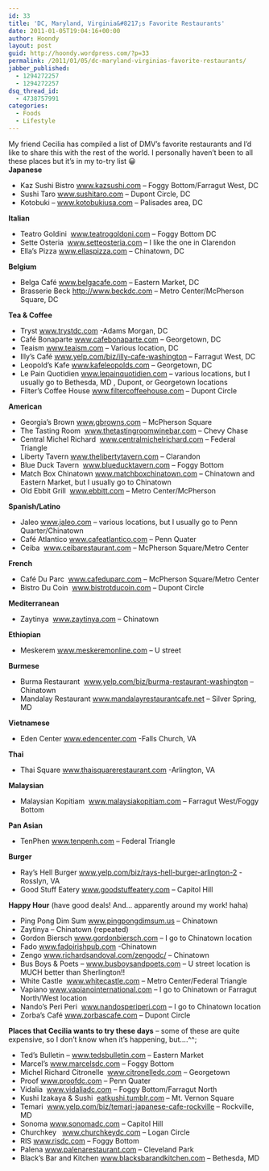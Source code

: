 ```yaml
---
id: 33
title: 'DC, Maryland, Virginia&#8217;s Favorite Restaurants'
date: 2011-01-05T19:04:16+00:00
author: Hoondy
layout: post
guid: http://hoondy.wordpress.com/?p=33
permalink: /2011/01/05/dc-maryland-virginias-favorite-restaurants/
jabber_published:
  - 1294272257
  - 1294272257
dsq_thread_id:
  - 4738757991
categories:
  - Foods
  - Lifestyle
---
```

<div>
  My friend Cecilia has compiled a list of DMV&#8217;s favorite restaurants and I&#8217;d like to share this with the rest of the world. I personally haven&#8217;t been to all these places but it&#8217;s in my to-try list 😀
</div>



<div>
  <strong>Japanese</strong>
</div>

<div>
  <ul>
    <li>
      Kaz Sushi Bistro <a href="http://www.kazsushi.com/" target="_blank">www.kazsushi.com</a> &#8211; Foggy Bottom/Farragut West, DC
    </li>
    <li>
      Sushi Taro <a href="http://www.sushitaro.com/" target="_blank">www.sushitaro.com</a> &#8211; Dupont Circle, DC
    </li>
    <li>
      Kotobuki &#8211; <a href="http://www.kotobukiusa.com/" target="_blank">www.kotobukiusa.com</a> &#8211; Palisades area, DC
    </li>
  </ul>
  
  <p>
    <strong>Italian</strong>
  </p>
  
  <ul>
    <li>
      Teatro Goldini  <a href="http://www.teatrogoldoni.com/" target="_blank">www.teatrogoldoni.com</a> &#8211; Foggy Bottom DC
    </li>
    <li>
      Sette Osteria  <a href="http://www.setteosteria.com/" target="_blank">www.setteosteria.com</a> – I like the one in Clarendon
    </li>
    <li>
      Ella’s Pizza <a href="http://www.ellaspizza.com/" target="_blank">www.ellaspizza.com</a> – Chinatown, DC
    </li>
  </ul>
  
  <p>
    <strong>Belgium</strong>
  </p>
  
  <ul>
    <li>
      Belga Café <a href="http://www.belgacafe.com/" target="_blank">www.belgacafe.com</a> – Eastern Market, DC
    </li>
    <li>
      Brasserie Beck <a href="http://www.beckdc.com/" target="_blank">http://www.beckdc.com</a> – Metro Center/McPherson Square, DC
    </li>
  </ul>
  
  <p>
    <strong>Tea & Coffee</strong>
  </p>
  
  <ul>
    <li>
      Tryst <a href="http://www.trystdc.com/" target="_blank">www.trystdc.com</a> -Adams Morgan, DC
    </li>
    <li>
      Café Bonaparte <a href="http://www.cafebonaparte.com/" target="_blank">www.cafebonaparte.com</a> &#8211; Georgetown, DC
    </li>
    <li>
      Teaism <a href="http://www.teaism.com/-" target="_blank">www.teaism.com</a> &#8211; Various location, DC
    </li>
    <li>
      Illy’s Café <a href="http://www.yelp.com/biz/illy-cafe-washington" target="_blank">www.yelp.com/biz/illy-cafe-washington</a> &#8211; Farragut West, DC
    </li>
    <li>
      Leopold’s Kafe <a href="http://www.kafeleopolds.com/" target="_blank">www.kafeleopolds.com</a> &#8211; Georgetown, DC
    </li>
    <li>
      Le Pain Quotidien <a href="http://www.lepainquotidien.com/" target="_blank">www.lepainquotidien.com</a> – various locations, but I usually go to Bethesda, MD , Dupont, or Georgetown locations
    </li>
    <li>
      Filter’s Coffee House <a href="http://www.filtercoffeehouse.com/" target="_blank">www.filtercoffeehouse.com</a> &#8211; Dupont Circle
    </li>
  </ul>
  
  <p>
    <strong>American</strong>
  </p>
  
  <ul>
    <li>
      Georgia’s Brown <a href="http://www.gbrowns.com/" target="_blank">www.gbrowns.com</a> &#8211; McPherson Square
    </li>
    <li>
      The Tasting Room  <a href="http://www.thetastingroomwinebar.com/" target="_blank">www.thetastingroomwinebar.com</a> &#8211; Chevy Chase
    </li>
    <li>
      Central Michel Richard  <a href="http://www.centralmichelrichard.com/" target="_blank">www.centralmichelrichard.com</a> &#8211; Federal Triangle
    </li>
    <li>
      Liberty Tavern <a href="http://www.thelibertytavern.com/" target="_blank">www.thelibertytavern.com</a> &#8211; Clarandon
    </li>
    <li>
      Blue Duck Tavern  <a href="http://www.blueducktavern.com/" target="_blank">www.blueducktavern.com</a> – Foggy Bottom
    </li>
    <li>
      Match Box Chinatown <a href="http://www.matchboxchinatown.com/" target="_blank">www.matchboxchinatown.com</a> &#8211; Chinatown and Eastern Market, but I usually go to Chinatown
    </li>
    <li>
      Old Ebbit Grill  <a href="http://www.ebbitt.com/" target="_blank">www.ebbitt.com</a> &#8211; Metro Center/McPherson
    </li>
  </ul>
  
  <p>
    <strong>Spanish/Latino</strong>
  </p>
  
  <ul>
    <li>
      Jaleo <a href="http://www.jaleo.com/" target="_blank">www.jaleo.com</a> &#8211; various locations, but I usually go to Penn Quarter/Chinatown
    </li>
    <li>
      Café Atlantico <a href="http://www.cafeatlantico.com/" target="_blank">www.cafeatlantico.com</a> &#8211; Penn Quater
    </li>
    <li>
      Ceiba  <a href="http://www.ceibarestaurant.com/" target="_blank">www.ceibarestaurant.com</a> &#8211; McPherson Square/Metro Center
    </li>
  </ul>
  
  <p>
    <strong>French</strong>
  </p>
  
  <ul>
    <li>
      Café Du Parc  <a href="http://www.cafeduparc.com/" target="_blank">www.cafeduparc.com</a> &#8211; McPherson Square/Metro Center
    </li>
    <li>
      Bistro Du Coin  <a href="http://www.bistrotducoin.com/" target="_blank">www.bistrotducoin.com</a> &#8211; Dupont Circle
    </li>
  </ul>
  
  <p>
    <strong>Mediterranean</strong>
  </p>
  
  <ul>
    <li>
      Zaytinya  <a href="http://www.zaytinya.com/" target="_blank">www.zaytinya.com</a> &#8211; Chinatown
    </li>
  </ul>
  
  <p>
    <strong>Ethiopian</strong>
  </p>
  
  <ul>
    <li>
      Meskerem <a href="http://www.meskeremonline.com/" target="_blank">www.meskeremonline.com</a> &#8211; U street
    </li>
  </ul>
  
  <p>
    <strong>Burmese</strong>
  </p>
  
  <ul>
    <li>
      Burma Restaurant  <a href="http://www.yelp.com/biz/burma-restaurant-washington" target="_blank">www.yelp.com/biz/burma-restaurant-washington</a> &#8211; Chinatown
    </li>
    <li>
      Mandalay Restaurant <a href="http://www.mandalayrestaurantcafe.net/" target="_blank">www.mandalayrestaurantcafe.net</a> &#8211; Silver Spring, MD
    </li>
  </ul>
  
  <p>
    <strong>Vietnamese</strong>
  </p>
  
  <ul>
    <li>
      Eden Center <a href="http://www.edencenter.com/" target="_blank">www.edencenter.com</a> -Falls Church, VA
    </li>
  </ul>
  
  <p>
    <strong>Thai</strong>
  </p>
  
  <ul>
    <li>
      Thai Square <a href="http://www.thaisquarerestaurant.com/" target="_blank">www.thaisquarerestaurant.com</a> -Arlington, VA
    </li>
  </ul>
  
  <p>
    <strong>Malaysian</strong>
  </p>
  
  <ul>
    <li>
      Malaysian Kopitiam  <a href="http://www.malaysiakopitiam.com/" target="_blank">www.malaysiakopitiam.com</a> &#8211; Farragut West/Foggy Bottom
    </li>
  </ul>
  
  <p>
    <strong>Pan Asian</strong>
  </p>
  
  <ul>
    <li>
      TenPhen <a href="http://www.tenpenh.com/" target="_blank">www.tenpenh.com</a> &#8211; Federal Triangle
    </li>
  </ul>
  
  <p>
    <strong>Burger</strong>
  </p>
  
  <ul>
    <li>
      Ray’s Hell Burger <a href="http://www.yelp.com/biz/rays-hell-burger-arlington-2" target="_blank">www.yelp.com/biz/rays-hell-burger-arlington-2</a> -Rosslyn, VA
    </li>
    <li>
      Good Stuff Eatery <a href="http://www.goodstuffeatery.com/" target="_blank">www.goodstuffeatery.com</a> &#8211; Capitol Hill
    </li>
  </ul>
  
  <p>
    <strong>Happy Hour</strong> (have good deals! And&#8230; apparently around my work! haha)
  </p>
  
  <ul>
    <li>
      Ping Pong Dim Sum <a href="http://www.pingpongdimsum.us/" target="_blank">www.pingpongdimsum.us</a> &#8211; Chinatown
    </li>
    <li>
      Zaytinya – Chinatown (repeated)
    </li>
    <li>
      Gordon Biersch <a href="http://www.gordonbiersch.com/" target="_blank">www.gordonbiersch.com</a> &#8211; I go to Chinatown location
    </li>
    <li>
      Fado <a href="http://www.fadoirishpub.com/" target="_blank">www.fadoirishpub.com</a> -Chinatown
    </li>
    <li>
      Zengo <a href="http://www.richardsandoval.com/zengodc/" target="_blank">www.richardsandoval.com/zengodc/</a> &#8211; Chinatown
    </li>
    <li>
      Bus Boys & Poets &#8211; <a href="http://www.busboysandpoets.com/" target="_blank">www.busboysandpoets.com</a> &#8211; U street location is MUCH better than Sherlington!!
    </li>
    <li>
      White Castle  <a href="http://www.whitecastle.com/" target="_blank">www.whitecastle.com</a> – Metro Center/Federal Triangle
    </li>
    <li>
      Vapiano <a href="http://www.vapianointernational.com/" target="_blank">www.vapianointernational.com</a> &#8211; I go to Chinatown or Farragut North/West location
    </li>
    <li>
      Nando’s Peri Peri  <a href="http://www.nandosperiperi.com/" target="_blank">www.nandosperiperi.com</a> &#8211; I go to Chinatown location
    </li>
    <li>
      Zorba’s Café <a href="http://www.zorbascafe.com/" target="_blank">www.zorbascafe.com</a> – Dupont Circle
    </li>
  </ul>
  
  <p>
    <strong>Places that Cecilia wants to try these days</strong> – some of these are quite expensive, so I don’t know when it’s happening, but&#8230;.^^;
  </p>
  
  <ul>
    <li>
      Ted’s Bulletin &#8211; <a href="http://tedsbulletin.com/" target="_blank">www.tedsbulletin.com</a> &#8211; Eastern Market
    </li>
    <li>
      Marcel’s <a href="http://www.marcelsdc.com/" target="_blank">www.marcelsdc.com</a> &#8211; Foggy Bottom
    </li>
    <li>
      Michel Richard Citronelle  <a href="http://www.citronelledc.com/" target="_blank">www.citronelledc.com</a> &#8211; Georgetown
    </li>
    <li>
      Proof <a href="http://www.proofdc.com/" target="_blank">www.proofdc.com</a> &#8211; Penn Quater
    </li>
    <li>
      Vidalia  <a href="http://www.vidaliadc.com/" target="_blank">www.vidaliadc.com</a> &#8211; Foggy Bottom/Farragut North
    </li>
    <li>
      Kushi Izakaya & Sushi  <a href="http://eatkushi.tumblr.com/" target="_blank">eatkushi.tumblr.com</a> &#8211; Mt. Vernon Square
    </li>
    <li>
      Temari  <a href="http://www.yelp.com/biz/temari-japanese-cafe-rockville-" target="_blank">www.yelp.com/biz/temari-japanese-cafe-rockville</a> &#8211; Rockville,  MD
    </li>
    <li>
      Sonoma <a href="http://www.sonomadc.com/" target="_blank">www.sonomadc.com</a> &#8211; Capitol Hill
    </li>
    <li>
      Churchkey   <a href="http://www.churchkeydc.com/" target="_blank">www.churchkeydc.com</a> – Logan Circle
    </li>
    <li>
      RIS <a href="http://www.risdc.com/" target="_blank">www.risdc.com</a> &#8211; Foggy Bottom
    </li>
    <li>
      Palena <a href="http://www.palenarestaurant.com/index.html" target="_blank">www.palenarestaurant.com</a> &#8211; Cleveland Park
    </li>
    <li>
      Black’s Bar and Kitchen <a href="http://www.blacksbarandkitchen.com/" target="_blank">www.blacksbarandkitchen.com</a> &#8211; Bethesda, MD
    </li>
  </ul>
</div>

<div>
  <strong> </strong>
</div>

<div class="al2fb_like_button">
  <div id="fb-root">
  </div><fb:like href="http://hoondy.com/2011/01/05/dc-maryland-virginias-favorite-restaurants/" send="true" layout="standard" show_faces="true" share="true" width="450" action="like" font="arial" colorscheme="light" ref="AL2FB"></fb:like>
</div>